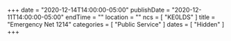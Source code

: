 +++
date = "2020-12-14T14:00:00-05:00"
publishDate = "2020-12-11T14:00:00-05:00"
endTime = ""
location = ""
ncs = [ "KE0LDS" ]
title = "Emergency Net 1214"
categories = [ "Public Service" ]
dates = [ "Hidden" ]
+++
